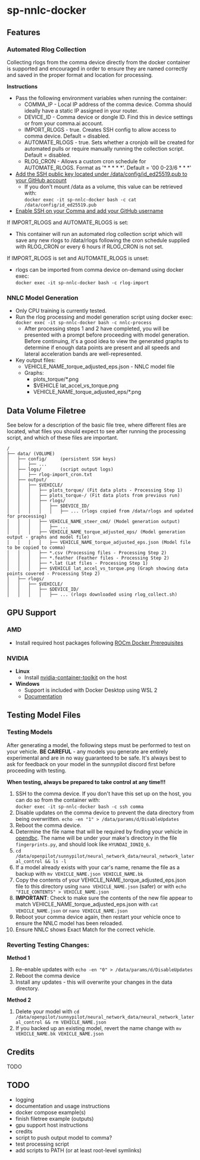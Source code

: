 # sp-nnlc-docker

## Features
### Automated Rlog Collection
Collecting rlogs from the comma device directly from the docker container is supported and encouraged in order to ensure they are named correctly and saved in the proper format and location for processing.

**Instructions**
- Pass the following environment variables when running the container:
  - COMMA_IP - Local IP address of the comma device. Comma should ideally have a static IP assigned in your router.
  - DEVICE_ID - Comma device or dongle ID. Find this in device settings or from your comma.ai account.
  - IMPORT_RLOGS - true. Creates SSH config to allow access to comma device. Default = disabled.
  - AUTOMATE_RLOGS - true. Sets whether a cronjob will be created for automated pulls or require manually running the collection script. Default = disabled.
  - RLOG_CRON - Allows a custom cron schedule for AUTOMATE_RLOGS. Format as '* * * * *'. Default = '00 0-23/6 * * *'
- [Add the SSH public key located under /data/config/id_ed25519.pub to your GitHub account](https://docs.github.com/en/authentication/connecting-to-github-with-ssh/adding-a-new-ssh-key-to-your-github-account#adding-a-new-ssh-key-to-your-account)
  - If you don't mount /data as a volume, this value can be retrieved with:</br>
  `docker exec -it sp-nnlc-docker bash -c cat /data/config/id_ed25519.pub`
- [Enable SSH on your Comma and add your GitHub username](https://docs.comma.ai/how-to/connect-to-comma/#ssh)

If IMPORT_RLOGS and AUTOMATE_RLOGS is set:
- This container will run an automated rlog collection script which will save any new rlogs to /data/rlogs following the cron schedule supplied with RLOG_CRON or every 6 hours if RLOG_CRON is not set.

If IMPORT_RLOGS is set and AUTOMATE_RLOGS is unset:
- rlogs can be imported from comma device on-demand using docker exec:</br>
  `docker exec -it sp-nnlc-docker bash -c rlog-import`

### NNLC Model Generation
- Only CPU training is currently tested.
- Run the rlog processing and model generation script using docker exec:</br>
  `docker exec -it sp-nnlc-docker bash -c nnlc-process`
  - After processing steps 1 and 2 have completed, you will be presented with a prompt before proceeding with model generation. Before continuing, it's a good idea to view the generated graphs to determine if enough data points are present and all speeds and lateral acceleration bands are well-represented.
- Key output files:
  - VEHICLE_NAME_torque_adjusted_eps.json - NNLC model file
  - Graphs:
    - plots_torque/*.png
    - $VEHICLE lat_accel_vs_torque.png
    - VEHICLE_NAME_torque_adjusted_eps/*.png

## Data Volume Filetree
See below for a description of the basic file tree, where different files are located, what files you should expect to see after running the processing script, and which of these files are important.
```
/
├── data/ (VOLUME)
│   ├── config/     (persistent SSH keys)
│   │   ├── ... 
│   ├── logs/       (script output logs)
│   │   ├── rlog-import_cron.txt
│   ├── output/
│   │   ├── $VEHICLE/
│   │   │   ├── plots_torque/ (Fit data plots - Processing Step 1)
│   │   │   ├── plots_torque-/ (Fit data plots from previous run)
│   │   │   ├── rlogs/
│   │   │   │   ├── $DEVICE_ID/
│   │   │   │   │   ├── ... (rlogs copied from /data/rlogs and updated for processing)
│   │   │   ├── VEHICLE_NAME_steer_cmd/ (Model generation output)
│   │   │   │   ├── ... 
│   │   │   ├── VEHICLE_NAME_torque_adjusted_eps/ (Model generation output - graphs and model file)
│   │   │   │   ├── VEHICLE_NAME_torque_adjusted_eps.json (Model file to be copied to comma)
│   │   │   ├── *.csv (Processing files - Processing Step 2)
│   │   │   ├── *.feather (Feather files - Processing Step 2)
│   │   │   ├── *.lat (Lat files - Processing Step 1)
│   │   │   ├── $VEHICLE lat_accel_vs_torque.png (Graph showing data points covered - Processing Step 2)
│   ├── rlogs/
│   │   ├── $VEHICLE/
│   │   │   ├── $DEVICE_ID/
│   │   │   │   ├── ... (rlogs downloaded using rlog_collect.sh)
```

## GPU Support
### AMD
- Install required host packages following [ROCm Docker Prerequisites](https://rocm.docs.amd.com/projects/install-on-linux/en/latest/how-to/docker.html#prerequisites)
### NVIDIA
- **Linux**
  - Install [nvidia-container-toolkit](https://docs.nvidia.com/datacenter/cloud-native/container-toolkit/latest/install-guide.html) on the host
- **Windows**
  - Support is included with Docker Desktop using WSL 2
  - [Documentation](https://docs.docker.com/desktop/features/gpu/)

## Testing Model Files
### Testing Models
After generating a model, the following steps must be performed to test on your vehicle. **BE CAREFUL** - any models you generate are entirely experimental and are in no way guaranteed to be safe. It's always best to ask for feedback on your model in the sunnypilot discord first before proceeding with testing.

**When testing, always be prepared to take control at any time!!!**
1. SSH to the comma device. If you don't have this set up on the host, you can do so from the container with:</br>
`docker exec -it sp-nnlc-docker bash -c ssh comma`
2. Disable updates on the comma device to prevent the data directory from being overwritten.
`echo -en "1" > /data/params/d/DisableUpdates`
3. Reboot the comma device.
4. Determine the file name that will be required by finding your vehicle in [opendbc](https://github.com/sunnypilot/opendbc/blob/master-new/opendbc/car). The name will be under your make's directory in the file `fingerprints.py`, and should look like `HYUNDAI_IONIQ_6`.
5. `cd /data/openpilot/sunnypilot/neural_network_data/neural_network_lateral_control && ls -l`
6. If a model already exists with your car's name, rename the file as a backup with `mv VEHICLE_NAME.json VEHICLE_NAME.bk`
7. Copy the contents of your VEHICLE_NAME_torque_adjusted_eps.json file to this directory using `nano VEHICLE_NAME.json` (safer) or with `echo "FILE_CONTENTS" > VEHICLE_NAME.json`
8. **IMPORTANT**: Check to make sure the contents of the new file appear to match VEHICLE_NAME_torque_adjusted_eps.json with `cat VEHICLE_NAME.json` or `nano VEHICLE_NAME.json`
9. Reboot your comma device again, then restart your vehicle once to ensure the NNLC model has been reloaded.
10. Ensure NNLC shows Exact Match for the correct vehicle.

### Reverting Testing Changes:

**Method 1**
1. Re-enable updates with `echo -en "0" > /data/params/d/DisableUpdates`
2. Reboot the comma device
3. Install any updates - this will overwrite your changes in the data directory.

**Method 2**
1. Delete your model with `cd /data/openpilot/sunnypilot/neural_network_data/neural_network_lateral_control && rm VEHICLE_NAME.json`
2. If you backed up an existing model, revert the name change with `mv VEHICLE_NAME.bk VEHICLE_NAME.json`

## Credits
TODO

## TODO
- logging
- documentation and usage instructions
- docker compose example(s)
- finish filetree example (outputs)
- gpu support host instructions
- credits
- script to push output model to comma?
- test processing script
- add scripts to PATH (or at least root-level symlinks)